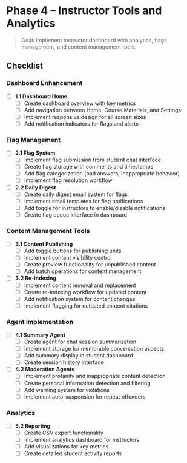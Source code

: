 # Phase 4 – Instructor Tools and Analytics

> Goal: Implement instructor dashboard with analytics, flags management, and content management tools.

## Checklist

### Dashboard Enhancement
- [ ] **1.1 Dashboard Home**
    - [ ] Create dashboard overview with key metrics
    - [ ] Add navigation between Home, Course Materials, and Settings
    - [ ] Implement responsive design for all screen sizes
    - [ ] Add notification indicators for flags and alerts

### Flag Management
- [ ] **2.1 Flag System**
    - [ ] Implement flag submission from student chat interface
    - [ ] Create flag storage with comments and timestamps
    - [ ] Add flag categorization (bad answers, inappropriate behavior)
    - [ ] Implement flag resolution workflow

- [ ] **2.2 Daily Digest**
    - [ ] Create daily digest email system for flags
    - [ ] Implement email templates for flag notifications
    - [ ] Add toggle for instructors to enable/disable notifications
    - [ ] Create flag queue interface in dashboard

### Content Management Tools
- [ ] **3.1 Content Publishing**
    - [ ] Add toggle buttons for publishing units
    - [ ] Implement content visibility control
    - [ ] Create preview functionality for unpublished content
    - [ ] Add batch operations for content management

- [ ] **3.2 Re-indexing**
    - [ ] Implement content removal and replacement
    - [ ] Create re-indexing workflow for updated content
    - [ ] Add notification system for content changes
    - [ ] Implement flagging for outdated content citations

### Agent Implementation
- [ ] **4.1 Summary Agent**
    - [ ] Create agent for chat session summarization
    - [ ] Implement storage for memorable conversation aspects
    - [ ] Add summary display in student dashboard
    - [ ] Create session history interface

- [ ] **4.2 Moderation Agents**
    - [ ] Implement profanity and inappropriate content detection
    - [ ] Create personal information detection and filtering
    - [ ] Add warning system for violations
    - [ ] Implement auto-suspension for repeat offenders

### Analytics
- [ ] **5.2 Reporting**
    - [ ] Create CSV export functionality
    - [ ] Implement analytics dashboard for instructors
    - [ ] Add visualizations for key metrics
    - [ ] Create detailed student activity reports 